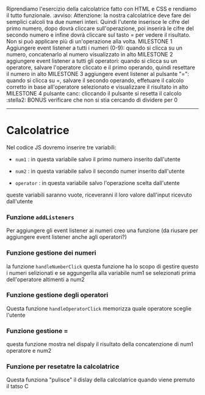 Riprendiamo l'esercizio della calcolatrice fatto con HTML e CSS e rendiamo il tutto funzionale.
:avviso: Attenzione: la nostra calcolatrice deve fare dei semplici calcoli tra due numeri interi. Quindi l'utente inserisce le cifre del primo numero, dopo dovrà cliccare sull'operazione, poi inserirà le cifre del secondo numero e infine dovrà cliccare sul tasto = per vedere il risultato. Non si può applicare più di un'operazione alla volta.
MILESTONE 1
Aggiungere event listener a tutti i numeri (0-9): quando si clicca su un numero, concatenarlo al numero visualizzato in alto
MILESTONE 2
aggiungere event listener a tutti gli operatori: quando si clicca su un operatore, salvare l'operatore cliccato e il primo operando, quindi resettare il numero in alto
MILESTONE 3
aggiungere event listener al pulsante "=": quando si clicca su =, salvare il secondo operando, effetuare il calcolo corretto in base all'operatore selezionato e visualizzare il risultato in alto
MILESTONE 4
pulsante canc: cliccando il pulsante si resetta il calcolo
:stella2: BONUS
verificare che non si stia cercando di dividere per 0

************************************************************************


# Calcolatrice

Nel codice JS dovremo inserire tre variabili:

- `num1` : in questa variabile salvo il primo numero inserito dall'utente

- `num2` : in questa variabile salvo il secondo numer inserito dall'utente

- `operator` : in questa variabile salvo l'operazione scelta dall'utente

queste variabili saranno vuote, riceveranni il loro valore dall'input ricevuto dall'utente

### Funzione `addListeners` 

Per aggiungere gli event listener ai numeri creo una funzione (da riusare per aggiungere event listener anche agli operatori?)

### Funzione gestione dei numeri

la funzione `handleNumberClick` questa funzione ha lo scopo di gestire questo i numeri selizionati e se aggungerlla alla variabile num1 se selezionati prima dell'operatore altimenti a num2

### Funzione gestione degli operatori

Questa funzione `handleOperatorClick`  memorizza quale operatore sceglie l'utente

### Funzione gestione =

questa funzione mostra nel dispaly il risultato della concatenzione di num1 operatore e num2

### Funzione per resetatre la calcolatrice

Questa funziona "pulisce" il dislay della calcolatrice quando viene premuto il tatso C